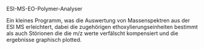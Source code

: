 ESI-MS-EO-Polymer-Analyser

Ein kleines Programm, was die Auswertung von Massenspektren aus der ESI MS erleichtert, dabei die zugehörigen ethoxylierungseinheiten bestimmt als auch Störionen die die m/z werte verfälscht kompensiert und die ergebnisse graphisch plotted.